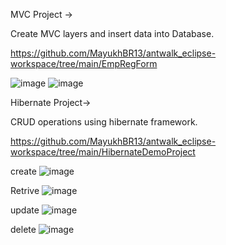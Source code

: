  MVC Project ->

Create MVC layers and insert data into Database.

https://github.com/MayukhBR13/antwalk_eclipse-workspace/tree/main/EmpRegForm

![image](https://user-images.githubusercontent.com/56465452/218072719-0b25c914-1def-48ae-b2bc-dfaac474239c.png)
![image](https://user-images.githubusercontent.com/56465452/218072925-cc04b8b2-c4fc-4eb9-afb1-30bb48d59e84.png)




















Hibernate Project->

CRUD operations using hibernate framework.


https://github.com/MayukhBR13/antwalk_eclipse-workspace/tree/main/HibernateDemoProject

create
![image](https://user-images.githubusercontent.com/56465452/218074588-46a09129-744d-4f63-831b-705d9d9eb3aa.png)


Retrive
![image](https://user-images.githubusercontent.com/56465452/218075528-080c7242-ae39-4b72-a596-23a993963c12.png)

update
![image](https://user-images.githubusercontent.com/56465452/218075792-23bc1148-0ed1-449f-a52a-b948b67407c6.png)


delete
![image](https://user-images.githubusercontent.com/56465452/218075957-ef37532c-bc70-4d82-a60a-b2e73bbfa23b.png)
